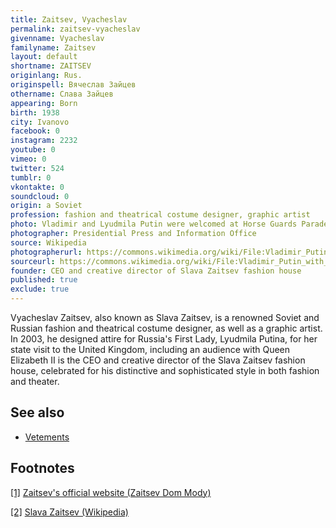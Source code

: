 ```yaml
---
title: Zaitsev, Vyacheslav
permalink: zaitsev-vyacheslav
givenname: Vyacheslav
familyname: Zaitsev
layout: default
shortname: ZAITSEV
originlang: Rus.
originspell: Вячеслав Зайцев
othername: Слава Зайцев
appearing: Born
birth: 1938
city: Ivanovo
facebook: 0
instagram: 2232
youtube: 0
vimeo: 0
twitter: 524
tumblr: 0
vkontakte: 0
soundcloud: 0
origin: a Soviet
profession: fashion and theatrical costume designer, graphic artist
photo: Vladimir and Lyudmila Putin were welcomed at Horse Guards Parade by HM Queen Elizabeth II and Prince Phillip, the Duke of Edinburgh
photographer: Presidential Press and Information Office
source: Wikipedia
photographerurl: https://commons.wikimedia.org/wiki/File:Vladimir_Putin_with_Queen_Elizabeth_II-3.jpg
sourceurl: https://commons.wikimedia.org/wiki/File:Vladimir_Putin_with_Queen_Elizabeth_II-3.jpg
founder: CEO and creative director of Slava Zaitsev fashion house
published: true
exclude: true
---
```


Vyacheslav Zaitsev, also known as Slava Zaitsev, is a renowned Soviet and Russian fashion and theatrical costume designer, as well as a graphic artist. In 2003, he designed attire for Russia's First Lady, Lyudmila Putina, for her state visit to the United Kingdom, including an audience with Queen Elizabeth II is the CEO and creative director of the Slava Zaitsev fashion house, celebrated for his distinctive and sophisticated style in both fashion and theater.

## See also

+ [Vetements](vetements)

## Footnotes

[[1]](#f1) [Zaitsev's official website (Zaitsev Dom Mody)](http://www.zaitsev.info/)

[[2]](#f2) [Slava Zaitsev (Wikipedia)](https://en.wikipedia.org/wiki/Slava_Zaitsev)
